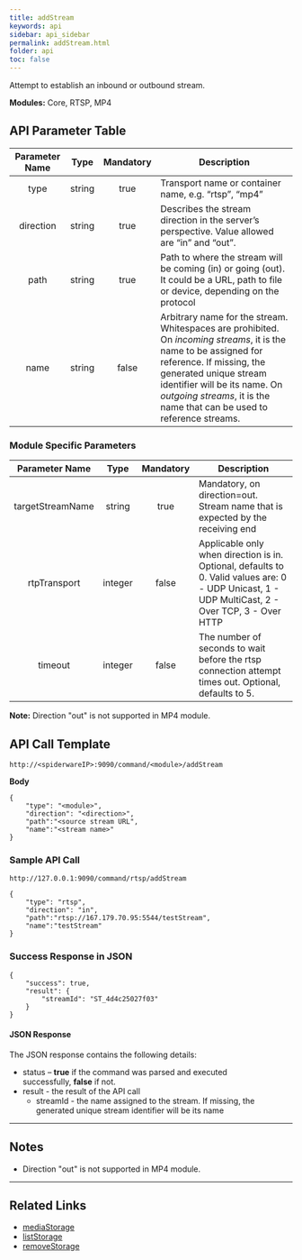```yaml
---
title: addStream
keywords: api
sidebar: api_sidebar
permalink: addStream.html
folder: api
toc: false
---
```


Attempt to establish an inbound or outbound stream.

**Modules:** Core, RTSP, MP4


## API Parameter Table


| **Parameter Name** |  **Type**  | **Mandatory** | **Description**                    |
| :----------------: | :--------: | :-----------: | ---------------------------------- |
|        type        |   string   |     true      | Transport name or container name, e.g. “rtsp”, “mp4”      |
|      direction     |   string   |     true      | Describes the stream direction in the server’s perspective. Value allowed are “in” and “out”.       |
|        path        |   string   |     true      | Path to where the stream will be coming (in) or going (out). It could be a URL, path to file or device, depending on the protocol   |
|        name        |   string   |     false      | Arbitrary name for the stream. Whitespaces are prohibited. On *incoming streams*, it is the name to be assigned for reference. If missing, the generated unique stream identifier will be its name. On *outgoing streams*, it is the name that can be used to reference streams.           |


### Module Specific Parameters
| **Parameter Name** |  **Type**  | **Mandatory** | **Description**                    |
| :----------------: | :--------: | :-----------: | ---------------------------------- |
|  targetStreamName  |   string   |     true      | Mandatory, on direction=out. Stream name that is expected by the receiving end      |
|     rtpTransport   |   integer  |     false     | Applicable only when direction is in. Optional, defaults to 0. Valid values are: 0 - UDP Unicast, 1 - UDP MultiCast, 2 - Over TCP, 3 - Over HTTP   |
|     timeout   |   integer  |     false     | The number of seconds to wait before the rtsp connection attempt times out. Optional, defaults to 5.    |

**Note:**
Direction "out" is not supported in MP4 module.


## API Call Template

``` 
http://<spiderwareIP>:9090/command/<module>/addStream
```

**Body**
``` 
{
    "type": "<module>",
    "direction": "<direction>",
    "path":"<source stream URL",
    "name":"<stream name>"
}
``` 



### Sample API Call

``` 
http://127.0.0.1:9090/command/rtsp/addStream

{
    "type": "rtsp",
    "direction": "in",
    "path":"rtsp://167.179.70.95:5544/testStream",
    "name":"testStream"
}

```


### Success Response in JSON

``` 
{
    "success": true,
    "result": {
        "streamId": "ST_4d4c25027f03"
    }
}
```



#### JSON Response

The JSON response contains the following details:

- status – **true** if the command was parsed and executed successfully, **false** if not.
- result - the result of the API call
    - streamId - the name assigned to the stream. If missing, the generated unique stream identifier will be its name

------

## Notes

- Direction "out" is not supported in MP4 module.


------

## Related Links

- [mediaStorage](userguide_confuglua.html#mediastorage)
- [listStorage](listStorage.html)
- [removeStorage](removeStorage.html)

